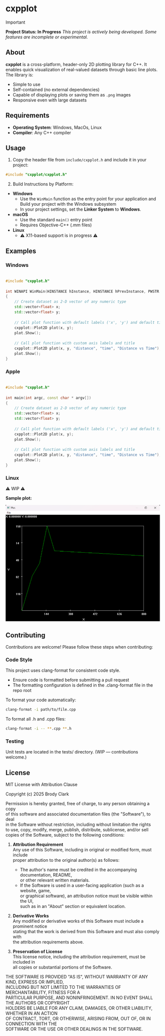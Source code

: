 # cxpplot

> [!IMPORTANT]
> **Project Status: In Progress**
> _This project is actively being developed. Some features are incomplete or experimental._

## About

**cxpplot** is a cross-platform, header-only 2D plotting library for C++. It enables quick visualization of real-valued datasets through basic line plots. The library is:

- Simple to use
- Self-contained (no external dependencies)
- Capable of displaying plots or saving them as `.png` images
- Responsive even with large datasets

## Requirements

- **Operating System**: Windows, MacOs, Linux
- **Compiler**: Any C++ compiler

## Usage

1. Copy the header file from `include/cxpplot.h` and include it in your project:
```cpp
#include "cxpplot/cxpplot.h"
```

2. Build Instructions by Platform:

- **Windows**
    - Use the `WinMain` function as the entry point for your application and Build your project with the Windows subsystem
    - In your project settings, set the **Linker System** to **Windows**.
- **macOS**
    - Use the standard `main()` entry point
    - Requires Objective-C++ (.mm files)
- **Linux**
    - ⚠️ X11-based support is in progress ⚠️

## Examples

### Windows

```cpp

#include "cxpplot.h"

int WINAPI WinMain(HINSTANCE hInstance, HINSTANCE hPrevInstance, PWSTR pCmdLine, int CmdShow)
{
    // Create dataset as 2-D vector of any numeric type
    std::vector<float> x;
    std::vector<float> y;

    // Call plot function with default labels ('x', 'y') and default tile ('Plot')
    cxpplot::Plot2D plot(x, y);
    plot.Show();

    // Call plot function with custom axis labels and title
    cxpplot::Plot2D plot(x, y, "distance", "time", "Distance vs Time");
    plot.Show();
}

```

### Apple

```cpp

#include "cxpplot.h"

int main(int argc, const char * argv[])
{
    // Create dataset as 2-D vector of any numeric type
    std::vector<float> x;
    std::vector<float> y;

    // Call plot function with default labels ('x', 'y') and default tile ('Plot')
    cxpplot::Plot2D plot(x, y);
    plot.Show();

    // Call plot function with custom axis labels and title
    cxpplot::Plot2D plot(x, y, "distance", "time", "Distance vs Time");
    plot.Show();
}

```

### Linux

⚠️ WIP ⚠️

**Sample plot:**

!["Demo Screenshot"](docs/PlotDemo.png)

## Contributing

Contributions are welcome! Please follow these steps when contributing:

### Code Style

This project uses clang-format for consistent code style.

- Ensure code is formatted before submitting a pull request
- The formatting configuration is defined in the .clang-format file in the repo root

To format your code automatically:
```sh
clang-format -i path/to/file.cpp
```

To format all .h and .cpp files:

```sh
clang-format -i -- **.cpp **.h
```

### Testing

Unit tests are located in the tests/ directory. (WIP — contributions welcome.)

## License

MIT License with Attribution Clause  

Copyright (c) 2025 Brody Clark  

Permission is hereby granted, free of charge, to any person obtaining a copy  
of this software and associated documentation files (the "Software"), to deal  
in the Software without restriction, including without limitation the rights  
to use, copy, modify, merge, publish, distribute, sublicense, and/or sell  
copies of the Software, subject to the following conditions:  

1. **Attribution Requirement**  
   Any use of this Software, including in original or modified form, must include  
   proper attribution to the original author(s) as follows:  
   - The author's name must be credited in the accompanying documentation, README,  
     or other relevant written materials.  
   - If the Software is used in a user-facing application (such as a website, game,  
     or graphical software), an attribution notice must be visible within the UI,  
     such as in an "About" section or equivalent location.  

2. **Derivative Works**  
   Any modified or derivative works of this Software must include a prominent notice  
   stating that the work is derived from this Software and must also comply with  
   the attribution requirements above.  

3. **Preservation of License**  
   This license notice, including the attribution requirement, must be included in  
   all copies or substantial portions of the Software.  

THE SOFTWARE IS PROVIDED "AS IS", WITHOUT WARRANTY OF ANY KIND, EXPRESS OR IMPLIED,  
INCLUDING BUT NOT LIMITED TO THE WARRANTIES OF MERCHANTABILITY, FITNESS FOR A  
PARTICULAR PURPOSE, AND NONINFRINGEMENT. IN NO EVENT SHALL THE AUTHORS OR COPYRIGHT  
HOLDERS BE LIABLE FOR ANY CLAIM, DAMAGES, OR OTHER LIABILITY, WHETHER IN AN ACTION  
OF CONTRACT, TORT, OR OTHERWISE, ARISING FROM, OUT OF, OR IN CONNECTION WITH THE  
SOFTWARE OR THE USE OR OTHER DEALINGS IN THE SOFTWARE.  
